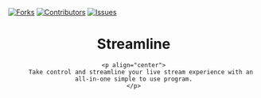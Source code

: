 
[contributors-shield]:  https://img.shields.io/github/contributors/skmapes/Streamline?style=flat
[contributors-url]:     https://github.com/skmapes/Streamline/graphs/contributors
[forks-shield]:         https://img.shields.io/github/forks/skmapes/Streamline?style=flat
[forks-url]:            https://github.com/skmapes/Streamline/network/members
[issues-shield]:        https://img.shields.io/github/issues/skmapes/Streamline.svg?style=flat
[issues-url]:           https://github.com/skmapes/Streamline/issues

[![Forks][forks-shield]][forks-url]
[![Contributors][contributors-shield]][contributors-url]
[![Issues][issues-shield]][issues-url]

<div    align="center">
    <h1 align="center">Streamline</h1>

    <p align="center">
        Take control and streamline your live stream experience with an all-in-one simple to use program.
    </p>
</div>
